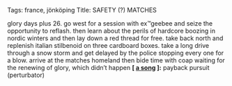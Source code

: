 Tags: france, jönköping
Title: SAFETY (?) MATCHES
  
glory days plus 26. go west for a session with ex™geebee and seize the opportunity to reflash. then learn about the perils of hardcore boozing in nordic winters and then lay down a red thread for free. take back north and replenish italian stilbenoid on three cardboard boxes. take a long drive through a snow storm and get delayed by the police stopping every one for a blow. arrive at the matches homeland then bide time with coap waiting for the renewing of glory, which didn’t happen
**[ [a song](https://open.spotify.com/track/3EbIUc31ZglfbYY6JUevw2) ]:** payback pursuit (perturbator)